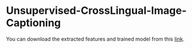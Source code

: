 # Unsupervised-CrossLingual-Image-Captioning

You can download the extracted features and trained model from this [link](https://drive.google.com/drive/folders/18tSNvcUU79aySd6MWV3j_zwx7dC6KVuT?usp=sharing). 
